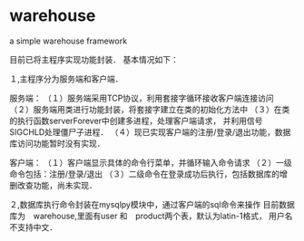 # warehouse
a simple warehouse framework

目前已将主程序实现功能封装．
基本情况如下：

１,主程序分为服务端和客户端．

服务端：
（１）服务端采用TCP协议，利用套接字循环接收客户端连接访问
（２）服务端用类进行功能封装，将套接字建立在类的初始化方法中
（３）在类的执行函数serverForever中创建多进程，处理客户端请求，
并利用信号SIGCHLD处理僵尸子进程．
（４）现已实现客户端的注册/登录/退出功能，数据库访问功能暂时没有实现．


客户端：
（１）客户端显示具体的命令行菜单，并循环输入命令请求
（２）一级命令包括：注册/登录/退出
（３）二级命令在登录成功后执行，包括数据库的增删改查功能，尚未实现．


２,数据库执行命令封装在mysqlpy模块中，通过客户端的sql命令来操作
目前数据库为　warehouse,里面有user 和　product两个表，默认为latin-1格式，
用户名不支持中文．
